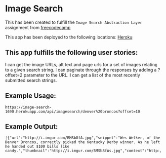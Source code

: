 # Image Search

This has been created to fulfill the `Image Search Abstraction Layer` assignment from [freecodecamp](http://www.freecodecamp.com)

This app has been deployed to the following locations:
[Heroku](http://image-search-1690.herokuapp.com)

## This app fulfills the following user stories:
I can get the image URLs, alt text and page urls for a set of images relating to a given search string.
I can paginate through the responses by adding a ?offset=2 parameter to the URL.
I can get a list of the most recently submitted search strings.

## Example Usage:
```
https://image-search-1690.herokuapp.com/api/imagesearch/denver%20broncos?offset=10
```

## Example Output:
```
[{"url":"http://i.imgur.com/BMSb8fA.jpg","snippet":"Wes Welker, of the Denver Broncos, correctly picked the Kentucky Derby winner. As he left he handed out $100 bills like candy.","thumbnail":"http://i.imgur.com/BMSb8fAs.jpg","context":"http://imgur.com/gallery/BMSb8fA"}]
```
